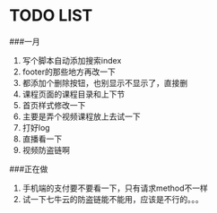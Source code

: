 TODO LIST
======

###一月
1. 写个脚本自动添加搜索index
1. footer的那些地方再改一下
1. 都添加个删除按钮，也别显示不显示了，直接删
4. 课程页面的课程目录和上下节
4. 首页样式修改一下
5. 主要是弄个视频课程放上去试一下
6. 打好log
7. 直播看一下
8. 视频防盗链啊

###正在做
1. 手机端的支付要不要看一下，只有请求method不一样
1. 试一下七牛云的防盗链能不能用，应该是不行的。。。